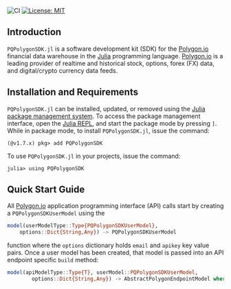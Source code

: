 ![CI](https://github.com/Paliquant/PQPolygonSDK.jl/workflows/CI/badge.svg)
[![License: MIT](https://img.shields.io/badge/License-MIT-yellow.svg)](https://opensource.org/licenses/MIT)

## Introduction
`PQPolygonSDK.jl` is a software development kit (SDK) for the [Polygon.io](https://polygon.io) financial data warehouse in the [Julia](https://julialang.org) programming language. [Polygon.io](https://polygon.io) is a leading provider of realtime and historical stock, options, forex (FX) data, and digital/crypto currency data feeds.

## Installation and Requirements
`PQPolygonSDK.jl` can be installed, updated, or removed using the [Julia package management system](https://docs.julialang.org/en/v1/stdlib/Pkg/). To access the package management interface, open the [Julia REPL](https://docs.julialang.org/en/v1/stdlib/REPL/), and start the package mode by pressing `]`.
While in package mode, to install `PQPolygonSDK.jl`, issue the command:

    (@v1.7.x) pkg> add PQPolygonSDK

To use `PQPolygonSDK.jl` in your projects, issue the command:

    julia> using PQPolygonSDK

## Quick Start Guide
All [Polygon.io](https://polygon.io) application programming interface (API) calls start by creating a `PQPolygonSDKUserModel` using the


```julia    
model(userModelType::Type{PQPolygonSDKUserModel}, 
    options::Dict{String,Any}) -> PQPolygonSDKUserModel
```
    
function where the `options` dictionary holds `email` and `apikey` key value pairs. Once a user model has been created, that model
is passed into an API endpoint specific `build` method:

```julia
model(apiModelType::Type{T}, userModel::PQPolygonSDKUserModel, 
        options::Dict{String,Any}) -> AbstractPolygonEndpointModel where T<:AbstractPolygonEndpointModel
```



